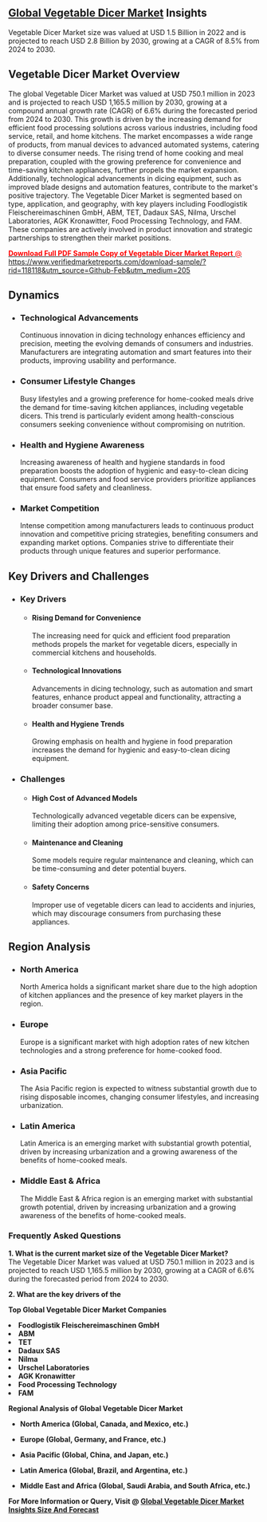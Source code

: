 <h2><a href="https://www.verifiedmarketreports.com/download-sample/?rid=118118&amp;utm_source=Github&amp;utm_medium=205" target="_blank">Global Vegetable Dicer Market</a> Insights</h2><p>Vegetable Dicer Market size was valued at USD 1.5 Billion in 2022 and is projected to reach USD 2.8 Billion by 2030, growing at a CAGR of 8.5% from 2024 to 2030.</p><p> <h2>Vegetable Dicer Market Overview</h2> <p>The global Vegetable Dicer Market was valued at USD 750.1 million in 2023 and is projected to reach USD 1,165.5 million by 2030, growing at a compound annual growth rate (CAGR) of 6.6% during the forecasted period from 2024 to 2030. This growth is driven by the increasing demand for efficient food processing solutions across various industries, including food service, retail, and home kitchens. The market encompasses a wide range of products, from manual devices to advanced automated systems, catering to diverse consumer needs. The rising trend of home cooking and meal preparation, coupled with the growing preference for convenience and time-saving kitchen appliances, further propels the market expansion. Additionally, technological advancements in dicing equipment, such as improved blade designs and automation features, contribute to the market's positive trajectory. The Vegetable Dicer Market is segmented based on type, application, and geography, with key players including Foodlogistik Fleischereimaschinen GmbH, ABM, TET, Dadaux SAS, Nilma, Urschel Laboratories, AGK Kronawitter, Food Processing Technology, and FAM. These companies are actively involved in product innovation and strategic partnerships to strengthen their market positions. </p> <p><a href="https://www.verifiedmarketreports.com/product/global-vegetable-dicer-market-outlook/"><p><span class=""><span style="color: #ff0000;"><strong>Download Full PDF Sample Copy of Vegetable Dicer Market Report</strong> @ </span><a href="https://www.verifiedmarketreports.com/download-sample/?rid=118118&amp;utm_source=Github-Feb&amp;utm_medium=205" target="_blank">https://www.verifiedmarketreports.com/download-sample/?rid=118118&amp;utm_source=Github-Feb&amp;utm_medium=205</a></span></p></a></p> <h2>Dynamics</h2> <ul> <li><h3>Technological Advancements</h3> <p>Continuous innovation in dicing technology enhances efficiency and precision, meeting the evolving demands of consumers and industries. Manufacturers are integrating automation and smart features into their products, improving usability and performance. </p> </li> <li><h3>Consumer Lifestyle Changes</h3> <p>Busy lifestyles and a growing preference for home-cooked meals drive the demand for time-saving kitchen appliances, including vegetable dicers. This trend is particularly evident among health-conscious consumers seeking convenience without compromising on nutrition. </p> </li> <li><h3>Health and Hygiene Awareness</h3> <p>Increasing awareness of health and hygiene standards in food preparation boosts the adoption of hygienic and easy-to-clean dicing equipment. Consumers and food service providers prioritize appliances that ensure food safety and cleanliness. </p> </li> <li><h3>Market Competition</h3> <p>Intense competition among manufacturers leads to continuous product innovation and competitive pricing strategies, benefiting consumers and expanding market options. Companies strive to differentiate their products through unique features and superior performance. </p> </li> </ul> <h2>Key Drivers and Challenges</h2> <ul> <li><h3>Key Drivers</h3> <ul> <li><h4>Rising Demand for Convenience</h4> <p>The increasing need for quick and efficient food preparation methods propels the market for vegetable dicers, especially in commercial kitchens and households. </p> </li> <li><h4>Technological Innovations</h4> <p>Advancements in dicing technology, such as automation and smart features, enhance product appeal and functionality, attracting a broader consumer base. </p> </li> <li><h4>Health and Hygiene Trends</h4> <p>Growing emphasis on health and hygiene in food preparation increases the demand for hygienic and easy-to-clean dicing equipment. </p> </li> </ul> </li> <li><h3>Challenges</h3> <ul> <li><h4>High Cost of Advanced Models</h4> <p>Technologically advanced vegetable dicers can be expensive, limiting their adoption among price-sensitive consumers. </p> </li> <li><h4>Maintenance and Cleaning</h4> <p>Some models require regular maintenance and cleaning, which can be time-consuming and deter potential buyers. </p> </li> <li><h4>Safety Concerns</h4> <p>Improper use of vegetable dicers can lead to accidents and injuries, which may discourage consumers from purchasing these appliances. </p> </li> </ul> </li> </ul> <h2>Region Analysis</h2> <ul> <li><h3>North America</h3> <p>North America holds a significant market share due to the high adoption of kitchen appliances and the presence of key market players in the region. </p> </li> <li><h3>Europe</h3> <p>Europe is a significant market with high adoption rates of new kitchen technologies and a strong preference for home-cooked food. </p> </li> <li><h3>Asia Pacific</h3> <p>The Asia Pacific region is expected to witness substantial growth due to rising disposable incomes, changing consumer lifestyles, and increasing urbanization. </p> </li> <li><h3>Latin America</h3> <p>Latin America is an emerging market with substantial growth potential, driven by increasing urbanization and a growing awareness of the benefits of home-cooked meals. </p> </li> <li><h3>Middle East & Africa</h3> <p>The Middle East & Africa region is an emerging market with substantial growth potential, driven by increasing urbanization and a growing awareness of the benefits of home-cooked meals. </p> </li> </ul> <h3>Frequently Asked Questions</h3> <p><strong>1. What is the current market size of the Vegetable Dicer Market?</strong><br> The Vegetable Dicer Market was valued at USD 750.1 million in 2023 and is projected to reach USD 1,165.5 million by 2030, growing at a CAGR of 6.6% during the forecasted period from 2024 to 2030. </p> <p><strong>2. What are the key drivers of the</p><p><strong>Top Global Vegetable Dicer Market Companies</strong></p><div data-test-id=""><p><li>Foodlogistik Fleischereimaschinen GmbH</li><li> ABM</li><li> TET</li><li> Dadaux SAS</li><li> Nilma</li><li> Urschel Laboratories</li><li> AGK Kronawitter</li><li> Food Processing Technology</li><li> FAM</li></p><div><strong>Regional Analysis of&nbsp;Global Vegetable Dicer Market</strong></div><ul><li dir="ltr"><p dir="ltr">North America&nbsp;(Global, Canada, and Mexico, etc.)</p></li><li dir="ltr"><p dir="ltr">Europe (Global, Germany, and France, etc.)</p></li><li dir="ltr"><p dir="ltr">Asia Pacific&nbsp;(Global, China, and Japan, etc.)</p></li><li dir="ltr"><p dir="ltr">Latin America&nbsp;(Global, Brazil, and Argentina, etc.)</p></li><li dir="ltr">Middle East and Africa&nbsp;(Global, Saudi Arabia, and South Africa, etc.)</li></ul><p><strong>For More Information or Query, Visit @&nbsp;</strong><strong><a href="https://www.verifiedmarketreports.com/product/global-vegetable-dicer-market-outlook/?utm_source=Github&amp;utm_medium=205" target="_blank">Global Vegetable Dicer Market Insights Size And Forecast</a></strong></p></div>
